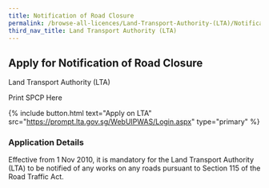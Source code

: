 ```yaml
---
title: Notification of Road Closure
permalink: /browse-all-licences/Land-Transport-Authority-(LTA)/Notification-of-Road-Closure
third_nav_title: Land Transport Authority (LTA)
---
```


## Apply for Notification of Road Closure

Land Transport Authority (LTA)

Print SPCP Here


{% include button.html text="Apply on LTA" src="https://prompt.lta.gov.sg/WebUIPWAS/Login.aspx" type="primary" %}

### Application Details

<p>Effective from 1 Nov 2010, it is mandatory for the Land Transport Authority (LTA) to be notified of any works on any roads pursuant to Section 115 of the Road Traffic Act.</p>

